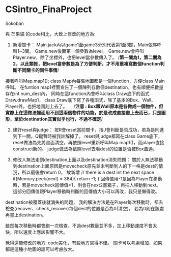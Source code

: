 # CSintro_FinaProject
Sokoban

與 芒果貓 的code相比，大致上修改的地方為:

1. 新增關卡：
Main.jack內以game1至game3分別代表第1至3關，Main依序呼叫1~3關。
Game.new後面第一個參數為level。
Game.new會呼叫Player.new，除了坐標外，也把level當參數傳入了。
/**第一關為1，第二關為2，以此類推，把level當參數是為了方便判斷，才不用重複寫數個function判斷不同關卡的同件事情**/

接著呼叫Map.map1();
class Map內每張地圖都是一個function，方便class Main呼叫。
在funtion map1裡面宣告了一個陣列存數個destination，也有順便把數量存在int num_dest內，
同時在這function內會呼叫class Draw底下的函式Draw.drawMap1，
class Draw底下寫了各種函式，除了基本的Box、Wall、Player外，也把地圖刻上去了。    
/**注意 : Box跟Wall原本是各做成一個物件，但實際上在這做法裡面用不到這兩個物件的功能，於是改成直接畫上去而已，只是圖形，至於destination其實似乎也行，不過不確定**/

2. 建好reset與judge： 
按R會reset當前關卡，按J會判斷是否成功，若為是則進到下一關，Q鍵暫時被我註解掉了。
reset與judge都寫在class Game底下，
reset做法為先將畫面清空，再依照level重新呼叫Map.map1()，而player直接construct新的。
judge做法為依照level去看dest的位置是否被Box蓋過。

3. 修改人無法走到destination上面以及destination消失問題：
關於人無法移動到destination上面原因是movecheck原先並未判斷到人的下一格是dest的情況，所以最後會return 0，
故新增
        // there is a dest int the next space
        if(Memory.peek(next) = 384){
            return -1;
        }
回傳值用-1是因為Player在移動時，若是movecheck回傳值>1，則會在next2畫箱子，再把人移動到next。
這部分回傳值跟Player移動時判斷的回傳值大小可以再改，我只是懶得改。

destination被覆蓋後就消失的問題，
我的解決方法是在Player每次移動時，都去檢查(recover、check_recover)每個dest的位置是否為0(清空)，
若為0則在該處再畫上destination。

雖然每次移動時都會跑一次檢查，不過dest數量並不多，加上移動速度不會太快，所以速度上應該影響不大。

覺得還能修改的地方:
code美化，有些地方寫得不優。
關卡可以考慮增加，如果都是這種小地圖的話可以考慮放大。
